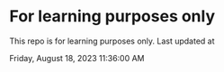 # For learning purposes only
This repo is for learning purposes only.
Last updated at

Friday, August 18, 2023 11:36:00 AM


